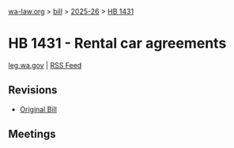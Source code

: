 [wa-law.org](/) > [bill](/bill/) > [2025-26](/bill/2025-26/) > [HB 1431](/bill/2025-26/hb/1431/)

# HB 1431 - Rental car agreements
[leg.wa.gov](https://app.leg.wa.gov/billsummary?BillNumber=1431&Year=2025&Initiative=false) | [RSS Feed](./rss.xml)

## Revisions
* [Original Bill](1/)

## Meetings